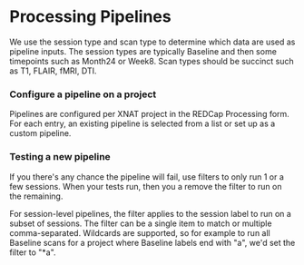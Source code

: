 # Processing Pipelines

We use the session type and scan type to determine which data are used as pipeline inputs. The session types are typically Baseline and then some timepoints such as Month24 or Week8. Scan types should be succinct such as T1, FLAIR, fMRI, DTI.

### Configure a pipeline on a project
Pipelines are configured per XNAT project in the REDCap Processing form. For each entry, an existing pipeline is selected from a list or set up as a custom pipeline. 


### Testing a new pipeline
If you there's any chance the pipeline will fail,  use filters to only run 1 or a few sessions. When your tests run, then you a remove the filter to run on the remaining.

For session-level pipelines, the filter applies to the session label to run on a subset of sessions. The filter can be a single item to match or multiple comma-separated. Wildcards are supported, so for example to run all Baseline scans for a project where Baseline labels end with "a", we'd set the filter to "*a".

